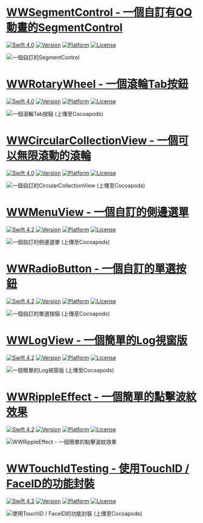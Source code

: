 # [WWSegmentControl - 一個自訂有QQ動畫的SegmentControl](https://cocoapods.org/pods/WWSegmentControl)

[![Swift 4.0](https://img.shields.io/badge/Swift-4.0-orange.svg?style=flat)](https://developer.apple.com/swift/) [![Version](https://img.shields.io/cocoapods/v/WWSegmentControl.svg?style=flat)](http://cocoapods.org/pods/WWSegmentControl) [![Platform](https://img.shields.io/cocoapods/p/WWSegmentControl.svg?style=flat)](http://cocoapods.org/pods/WWSegmentControl) [![License](https://img.shields.io/cocoapods/l/WWSegmentControl.svg?style=flat)](http://cocoapods.org/pods/WWSegmentControl)

![一個自訂的SegmentControl](https://raw.githubusercontent.com/William-Weng/Swift-4/master/_Gif_/WWSegmentControl.gif)

# [WWRotaryWheel - 一個滾輪Tab按鈕](https://cocoapods.org/pods/WWRotaryWheel)

[![Swift 4.0](https://img.shields.io/badge/Swift-4.0-orange.svg?style=flat)](https://developer.apple.com/swift/) [![Version](https://img.shields.io/cocoapods/v/WWRotaryWheel.svg?style=flat)](http://cocoapods.org/pods/WWRotaryWheel) [![Platform](https://img.shields.io/cocoapods/p/WWRotaryWheel.svg?style=flat)](http://cocoapods.org/pods/WWRotaryWheel) [![License](https://img.shields.io/cocoapods/l/WWRotaryWheel.svg?style=flat)](http://cocoapods.org/pods/WWRotaryWheel)

![一個滾輪Tab按鈕 (上傳至Cocoapods)](https://raw.githubusercontent.com/William-Weng/WWRotaryWheel/master/WWRotaryWheel.gif)

# [WWCircularCollectionView -  一個可以無限滾動的滾輪](https://cocoapods.org/pods/WWCircularCollectionView)
[![Swift 4.0](https://img.shields.io/badge/Swift-4.0-orange.svg?style=flat)](https://developer.apple.com/swift/) [![Version](https://img.shields.io/cocoapods/v/WWCircularCollectionView.svg?style=flat)](http://cocoapods.org/pods/WWCircularCollectionView) [![Platform](https://img.shields.io/cocoapods/p/WWCircularCollectionView.svg?style=flat)](http://cocoapods.org/pods/WWCircularCollectionView) [![License](https://img.shields.io/cocoapods/l/WWCircularCollectionView.svg?style=flat)](http://cocoapods.org/pods/WWCircularCollectionView)

![一個自訂的CircularCollectionView (上傳至Cocoapods)](https://raw.githubusercontent.com/William-Weng/WWCircularCollectionView/master/WWCircularCollectionView.gif)

# [WWMenuView - 一個自訂的側邊選單](https://cocoapods.org/pods/WWMenuView)

[![Swift 4.2](https://img.shields.io/badge/Swift-4.2-orange.svg?style=flat)](https://developer.apple.com/swift/) [![Version](https://img.shields.io/cocoapods/v/WWMenuView.svg?style=flat)](http://cocoapods.org/pods/WWMenuView) [![Platform](https://img.shields.io/cocoapods/p/WWMenuView.svg?style=flat)](http://cocoapods.org/pods/WWMenuView) [![License](https://img.shields.io/cocoapods/l/WWMenuView.svg?style=flat)](http://cocoapods.org/pods/WWMenuView)

![一個自訂的側邊選單 (上傳至Cocoapods)](https://raw.githubusercontent.com/William-Weng/WWMenuView/master/WWMenuView.gif)

# [WWRadioButton - 一個自訂的單選按鈕](https://cocoapods.org/pods/WWRadioButton)

[![Swift 4.2](https://img.shields.io/badge/Swift-4.2-orange.svg?style=flat)](https://developer.apple.com/swift/) [![Version](https://img.shields.io/cocoapods/v/WWRadioButton.svg?style=flat)](http://cocoapods.org/pods/WWRadioButton) [![Platform](https://img.shields.io/cocoapods/p/WWRadioButton.svg?style=flat)](http://cocoapods.org/pods/WWRadioButton) [![License](https://img.shields.io/cocoapods/l/WWRadioButton.svg?style=flat)](http://cocoapods.org/pods/WWRadioButton)

![一個自訂的單選按鈕 (上傳至Cocoapods)](https://raw.githubusercontent.com/William-Weng/WWRadioButton/master/WWRadioButton.gif)

# [WWLogView - 一個簡單的Log視窗版](http://cocoapods.org/pods/WWLogView)

[![Swift 4.2](https://img.shields.io/badge/Swift-4.2-orange.svg?style=flat)](https://developer.apple.com/swift/) [![Version](https://img.shields.io/cocoapods/v/WWLogView.svg?style=flat)](http://cocoapods.org/pods/WWLogView) [![Platform](https://img.shields.io/cocoapods/p/WWLogView.svg?style=flat)](http://cocoapods.org/pods/WWLogView) [![License](https://img.shields.io/cocoapods/l/WWLogView.svg?style=flat)](http://cocoapods.org/pods/WWLogView)

![一個簡單的Log視窗版 (上傳至Cocoapods)](https://raw.githubusercontent.com/William-Weng/WWLogView/master/WWLogView.gif)

# [WWRippleEffect - 一個簡單的點擊波紋效果](http://cocoapods.org/pods/WWRippleEffect)
[![Swift 4.2](https://img.shields.io/badge/Swift-4.2-orange.svg?style=flat)](https://developer.apple.com/swift/) [![Version](https://img.shields.io/cocoapods/v/WWRippleEffect.svg?style=flat)](http://cocoapods.org/pods/WWRippleEffect) [![Platform](https://img.shields.io/cocoapods/p/WWRippleEffect.svg?style=flat)](http://cocoapods.org/pods/WWRippleEffect) [![License](https://img.shields.io/cocoapods/l/WWRippleEffect.svg?style=flat)](http://cocoapods.org/pods/WWRippleEffect)

![WWRippleEffect - 一個簡單的點擊波紋效果](https://raw.githubusercontent.com/William-Weng/WWRippleEffect/master/WWRippleEffect.gif)

# [WWTouchIdTesting - 使用TouchID / FaceID的功能封裝](http://cocoapods.org/pods/WWTouchIdTesting)
[![Swift 4.2](https://img.shields.io/badge/Swift-4.2-orange.svg?style=flat)](https://developer.apple.com/swift/) [![Version](https://img.shields.io/cocoapods/v/WWSegmentControl.svg?style=flat)](http://cocoapods.org/pods/WWTouchIdTesting) [![Platform](https://img.shields.io/cocoapods/p/WWSegmentControl.svg?style=flat)](http://cocoapods.org/pods/WWTouchIdTesting) [![License](https://img.shields.io/cocoapods/l/WWSegmentControl.svg?style=flat)](http://cocoapods.org/pods/WWTouchIdTesting)

![使用TouchID / FaceID的功能封裝 (上傳至Cocoapods)](https://raw.githubusercontent.com/William-Weng/WWTouchIdTesting/master/WWTouchIdTesting.gif)
